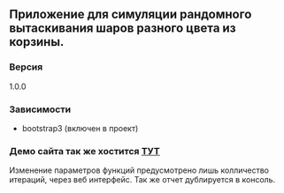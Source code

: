 ## Приложение для симуляции рандомного вытаскивания шаров разного цвета из корзины. 

### Версия
1.0.0

### Зависимости 
 - bootstrap3 (включен в проект)

### Демо сайта так же хостится [ТУТ]

[ТУТ]:http://random.weslyg.tk

Изменение параметров функций предусмотрено лишь колличество итераций, через веб интерфейс.
Так же отчет дублируется в консоль.
